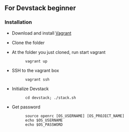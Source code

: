 ## For Devstack beginner

### Installation

- Download and install [Vagrant](https://www.vagrantup.com)
- Clone the folder
- At the folder you just cloned, run start vagrant

			vagrant up

- SSH to the vagrant box

			vagrant ssh

- Initialize Devstack

			cd devstack; ./stack.sh

- Get password  

			source openrc [OS_USERNAME] [OS_PROJECT_NAME]
			echo $OS_USERNAME
			echo $OS_PASSWORD
